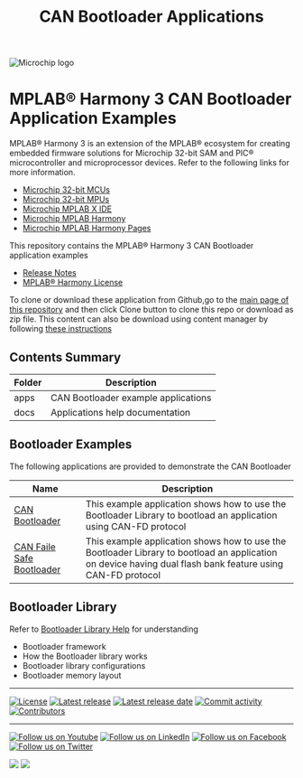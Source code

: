 ﻿---
title: CAN Bootloader Applications
has_children: true
has_toc: false
nav_order: 1
---

![Microchip logo](https://raw.githubusercontent.com/wiki/Microchip-MPLAB-Harmony/Microchip-MPLAB-Harmony.github.io/images/microchip_logo.png)

# MPLAB® Harmony 3 CAN Bootloader Application Examples

MPLAB® Harmony 3 is an extension of the MPLAB® ecosystem for creating
embedded firmware solutions for Microchip 32-bit SAM and PIC® microcontroller
and microprocessor devices. Refer to the following links for more information.

- [Microchip 32-bit MCUs](https://www.microchip.com/design-centers/32-bit)
- [Microchip 32-bit MPUs](https://www.microchip.com/design-centers/32-bit-mpus)
- [Microchip MPLAB X IDE](https://www.microchip.com/mplab/mplab-x-ide)
- [Microchip MPLAB Harmony](https://www.microchip.com/mplab/mplab-harmony)
- [Microchip MPLAB Harmony Pages](https://microchip-mplab-harmony.github.io/)

This repository contains the MPLAB® Harmony 3 CAN Bootloader application examples

- [Release Notes](release_notes.md)
- [MPLAB® Harmony License](mplab_harmony_license.md)

To clone or download these application from Github,go to the [main page of this repository](https://github.com/Microchip-MPLAB-Harmony/bootloader_apps_ethernet) and then click Clone button to clone this repo or download as zip file. This content can also be download using content manager by following [these instructions](https://github.com/Microchip-MPLAB-Harmony/contentmanager/wiki)

## Contents Summary

| Folder     | Description                                  |
| ---        | ---                                          |
| apps       | CAN Bootloader example applications     |
| docs       | Applications help documentation              |


## Bootloader Examples

The following applications are provided to demonstrate the CAN Bootloader

| Name                                                                   | Description                                                                      |
| ---------                                                              | -----------                                                                      |
| [CAN Bootloader](apps/can_bootloader/readme.md)                        | This example application shows how to use the Bootloader Library to bootload an application using CAN-FD protocol |
| [CAN Faile Safe Bootloader](apps/can_fail_safe_bootloader/readme.md)   | This example application shows how to use the Bootloader Library to bootload an application on device having dual flash bank feature using CAN-FD protocol  |

## Bootloader Library

Refer to [Bootloader Library Help](https://microchip-mplab-harmony.github.io/bootloader) for understanding
- Bootloader framework
- How the Bootloader library works
- Bootloader library configurations
- Bootloader memory layout

____

[![License](https://img.shields.io/badge/license-Harmony%20license-orange.svg)](https://github.com/Microchip-MPLAB-Harmony/bootloader_apps_ethernet/blob/master/mplab_harmony_license.md)
[![Latest release](https://img.shields.io/github/release/Microchip-MPLAB-Harmony/bootloader_apps_ethernet.svg)](https://github.com/Microchip-MPLAB-Harmony/bootloader_apps_ethernet/releases/latest)
[![Latest release date](https://img.shields.io/github/release-date/Microchip-MPLAB-Harmony/bootloader_apps_ethernet.svg)](https://github.com/Microchip-MPLAB-Harmony/bootloader_apps_ethernet/releases/latest)
[![Commit activity](https://img.shields.io/github/commit-activity/y/Microchip-MPLAB-Harmony/bootloader_apps_ethernet.svg)](https://github.com/Microchip-MPLAB-Harmony/bootloader_apps_ethernet/graphs/commit-activity)
[![Contributors](https://img.shields.io/github/contributors-anon/Microchip-MPLAB-Harmony/bootloader_apps_ethernet.svg)]()

____

[![Follow us on Youtube](https://img.shields.io/badge/Youtube-Follow%20us%20on%20Youtube-red.svg)](https://www.youtube.com/user/MicrochipTechnology)
[![Follow us on LinkedIn](https://img.shields.io/badge/LinkedIn-Follow%20us%20on%20LinkedIn-blue.svg)](https://www.linkedin.com/company/microchip-technology)
[![Follow us on Facebook](https://img.shields.io/badge/Facebook-Follow%20us%20on%20Facebook-blue.svg)](https://www.facebook.com/microchiptechnology/)
[![Follow us on Twitter](https://img.shields.io/twitter/follow/MicrochipTech.svg?style=social)](https://twitter.com/MicrochipTech)

[![](https://img.shields.io/github/stars/Microchip-MPLAB-Harmony/bootloader_apps_ethernet.svg?style=social)]()
[![](https://img.shields.io/github/watchers/Microchip-MPLAB-Harmony/bootloader_apps_ethernet.svg?style=social)]()


